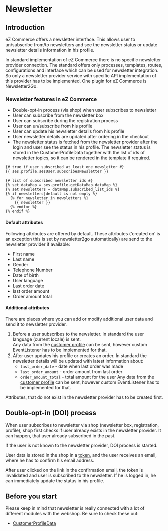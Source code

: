 # Newsletter

## Introduction

eZ Commerce offers a newsletter interface. This allows user to un/subscribe from/to newsletters and see the newsletter status or update newsletter details information in his profile.

In standard implementation of eZ Commerce there is no specific newsletter provider connection. The standard offers only processes, templates, routes, configurations and interface which can be used for newsletter integration. So only a newsletter provider service with specific API implementation of this provider has to be implemented. One plugin for eZ Commerce is Newsletter2Go.

### Newsletter features in eZ Commerce

- Double-opt-in process (via shop) when user subscribes to newsletter
- User can subscribe from the newsletter box
- User can subscribe during the registration process
- User can un/subscribe from his profile
- User can update his newsletter details from his profile
- User newsletter details are updated after ordering in the checkout
- The newsletter status is fetched from the newsletter provider after the login and user see the status in his profile. The newsletter status is stored in the CustomerProfileData together with the list of ids of newsletter topics, so it can be rendered in the template if required.


``` html+twig
{# true if user subscribed at least one newsletter #}
{{ ses.profile.sesUser.subscribesNewsletter }}

{# list of subscribed newsletter ids #}
{% set dataMap = ses.profile.getDataMap.dataMap %}
{% set newsletters = dataMap.subscribed_list_ids %}
{% if newsletters|default is not empty %}
  {% for newsletter in newsletters %}
    {{ newsletter }}
  {% endfor %}
{% endif %}
```

#### Default attributes

Following attributes are offered by default. These attributes ('created on' is an exception this is set by newsletter2go automatically) are send to the newsletter provider if available:

- First name
- Last name
- Gender
- Telephone Number
- Date of birth
- User language
- Last order date
- last order amount
- Order amount total

#### Additional attributes

There are places where you can add or modify additional user data and send it to newsletter provider.

1. Before a user subscribes to the newsletter.  In standard the user language (current locale) is sent.  
    Any data from the [customer profile](../customers/customers.md) can be sent, however custom EventListener has to be implemented for that.
1. After user updates his profile or creates an order. In standard the newsletter details will be updated with latest information about:  
      - `last_order_date` - date when last order was made 
      - `last_order_amount` - order amount from last order
      - `order_amount_total` - total amount for the user
    Any data from the [customer profile](../customers/customers.md) can be sent, however custom EventListener has to be implemented for that.

Attributes, that do not exist in the newsletter provider has to be created first.

## Double-opt-in (DOI) process

When user subscribes to newsletter via shop (newsletter box, registration, profile), shop first checks if user already exists in the newsletter provider. It can happen, that user already subscribed in the past.

If the user is not known to the newsletter provider, DOI process is started.

User data is stored in the shop in a [token](../../cookbook/token/token.md), and the user receives an email, where he has to confirm his email address.

After user clicked on the link in the confirmation email, the token is invalidated and user is subscribed to the newsletter. If he is logged in, he can immediately update the status in his profile.

## Before you start 

Please keep in mind that newsletter is really connected with a lot of different modules with the webshop. Be sure to check these out:

- [CustomerProfileData](../customers/customersmd)
